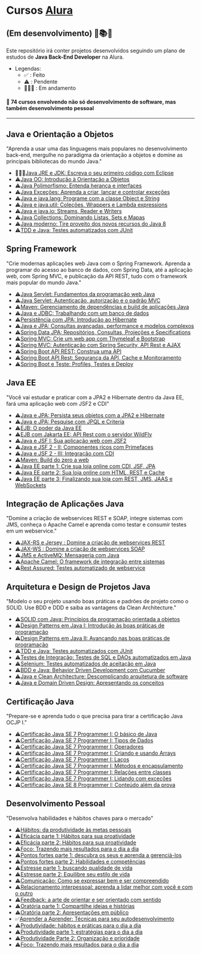 # Cursos [Alura](https://www.alura.com.br/)

## (Em desenvolvimento) 🔨📚📝

Este repositório irá conter projetos desenvolvidos seguindo um plano de estudos de **Java Back-End Developer** na Alura.

- Legendas:
  - ✅ : Feito
  - ⚠️ : Pendente
  - 👨🏻‍💻 : Em andamento

#### 📌 74 cursos envolvendo não só desenvolvimento de software, mas também desenvolvimento pessoal

---

## Java e Orientação a Objetos
"Aprenda a usar uma das linguagens mais populares no desenvolvimento back-end, mergulhe no paradigma da orientação a objetos e domine as principais bibliotecas do mundo Java."
- 👨🏻‍💻[Java JRE e JDK: Escreva o seu primeiro código com Eclipse](https://cursos.alura.com.br/course/java-primeiros-passos)
- ⚠️[Java OO: Introdução à Orientação a Objetos](https://cursos.alura.com.br/course/java-introducao-orientacao-objetos)
- ⚠️[Java Polimorfismo: Entenda herança e interfaces](https://cursos.alura.com.br/course/java-heranca-interfaces-polimorfismo)
- ⚠️[Java Exceções: Aprenda a criar, lançar e controlar exceções](https://cursos.alura.com.br/course/java-excecoes)
- ⚠️[Java e java.lang: Programe com a classe Object e String](https://cursos.alura.com.br/course/java-pacotes-e-java-lang)
- ⚠️[Java e java.util: Coleções, Wrappers e Lambda expressions](https://cursos.alura.com.br/course/java-util-lambdas)
- ⚠️[Java e java.io: Streams, Reader e Writers](https://cursos.alura.com.br/course/java-trabalhando-com-io)
- ⚠️[Java Collections: Dominando Listas, Sets e Mapas](https://cursos.alura.com.br/course/java-collections)
- ⚠️[Java moderno: Tire proveito dos novos recursos do Java 8](https://cursos.alura.com.br/course/java8-lambdas)
- ⚠️[TDD e Java: Testes automatizados com JUnit](https://cursos.alura.com.br/course/tdd-java-testes-automatizados-junit)

## Spring Framework
"Crie modernas aplicações web Java com o Spring Framework. Aprenda a programar do acesso ao banco de dados, com Spring Data, até a aplicação web, com Spring MVC, e publicação da API REST, tudo com o framework mais popular do mundo Java."
- ⚠️[Java Servlet: Fundamentos da programação web Java](https://cursos.alura.com.br/course/servlets-fundamentos-programacao-web-java)
- ⚠️[Java Servlet: Autenticação, autorização e o padrão MVC](https://cursos.alura.com.br/course/servlet-autenticacao-autorizacao-mvc)
- ⚠️[Maven: Gerenciamento de dependências e build de aplicações Java](https://cursos.alura.com.br/course/maven-gerenciamento-dependencias-build-aplicacoes-java)
- ⚠️[Java e JDBC: Trabalhando com um banco de dados](https://cursos.alura.com.br/course/jdbc-dao-persistencia)
- ⚠️[Persistência com JPA: Introdução ao Hibernate](https://cursos.alura.com.br/course/persistencia-jpa-introducao-hibernate)
- ⚠️[Java e JPA: Consultas avançadas, performance e modelos complexos](https://cursos.alura.com.br/course/java-jpa-consultas-avancadas-performance-modelos-complexos)
- ⚠️[Spring Data JPA: Repositórios, Consultas, Projeções e Specifications](https://cursos.alura.com.br/course/spring-data-jpa)
- ⚠️[Spring MVC: Crie um web app com Thymeleaf e Bootstrap](https://cursos.alura.com.br/course/spring-mvc-thymeleaf-bootstrap)
- ⚠️[Spring MVC: Autenticação com Spring Security, API Rest e AJAX](https://cursos.alura.com.br/course/spring-mvc-security-rest-vuejs-ajax)
- ⚠️[Spring Boot API REST: Construa uma API](https://cursos.alura.com.br/course/spring-boot-api-rest)
- ⚠️[Spring Boot API Rest: Segurança da API, Cache e Monitoramento](https://cursos.alura.com.br/course/spring-boot-seguranca-cache-monitoramento)
- ⚠️[Spring Boot e Teste: Profiles, Testes e Deploy](https://cursos.alura.com.br/course/spring-boot-profiles-testes-deploy)

## Java EE
"Você vai estudar e praticar com a JPA2 e Hibernate dentro da Java EE, fará uma aplicação web com JSF2 e CDI"
- ⚠️[Java e JPA: Persista seus objetos com a JPA2 e Hibernate](https://cursos.alura.com.br/course/jpa-hibernate-persistencia-objetos)
- ⚠️[Java e JPA: Pesquise com JPQL e Criteria](https://cursos.alura.com.br/course/java-jpa-jpql-criteria)
- ⚠️[EJB: O poder da Java EE](https://cursos.alura.com.br/course/ejb)
- ⚠️[EJB com Jakarta EE: API Rest com o servidor WildFly](https://cursos.alura.com.br/course/ejb-jakarta-ee-api-rest-wildfly)
- ⚠️[Java e JSF I: Sua aplicação web com JSF2](https://cursos.alura.com.br/course/jsf)
- ⚠️[Java e JSF 2 - II: Componentes ricos com Primefaces](https://cursos.alura.com.br/course/jsf-primefaces)
- ⚠️[Java e JSF 2 - III: Integração com CDI](https://cursos.alura.com.br/course/jsf-cdi)
- ⚠️[Maven: Build do zero a web](https://cursos.alura.com.br/course/maven-build-do-zero-a-web)
- ⚠️[Java EE parte 1: Crie sua loja online com CDI, JSF, JPA](https://cursos.alura.com.br/course/java-ee-webapp)
- ⚠️[Java EE parte 2: Sua loja online com HTML, REST e Cache](https://cursos.alura.com.br/course/java-ee-webapp-2)
- ⚠️[Java EE parte 3: Finalizando sua loja com REST, JMS, JAAS e WebSockets](https://cursos.alura.com.br/course/java-ee-webapp-3)

## Integração de Aplicações Java
"Domine a criação de webservices REST e SOAP, integre sistemas com JMS, conheça o Apache Camel e aprenda como testar e consumir testes em um webservice."
- ⚠️[JAX-RS e Jersey : Domine a criação de webservices REST](https://cursos.alura.com.br/course/webservices-rest-com-jaxrs-e-jersey)
- ⚠️[JAX-WS : Domine a criação de webservices SOAP](https://cursos.alura.com.br/course/web-services-soap)
- ⚠️[JMS e ActiveMQ: Mensageria com Java](https://cursos.alura.com.br/course/jms)
- ⚠️[Apache Camel: O framework de integração entre sistemas](https://cursos.alura.com.br/course/camel)
- ⚠️[Rest Assured: Testes automatizado de webservice](https://cursos.alura.com.br/course/rest-assured)

## Arquitetura e Design de Projetos Java
"Modelo o seu projeto usando boas práticas e padrões de projeto como o SOLID. Use BDD e DDD e saiba as vantagens da Clean Architecture."
- ⚠️[SOLID com Java: Princípios da programação orientada a objetos](https://cursos.alura.com.br/course/solid-orientacao-objetos-java)
- ⚠️[Design Patterns em Java I: Introdução às boas práticas de programação](https://cursos.alura.com.br/course/introducao-design-patterns-java)
- ⚠️[Design Patterns em Java II: Avançando nas boas práticas de programação](https://cursos.alura.com.br/course/avancando-design-patterns-java)
- ⚠️[TDD e Java: Testes automatizados com JUnit](https://cursos.alura.com.br/course/tdd-java-testes-automatizados-junit)
- ⚠️[Testes de Integração: Testes de SQL e DAOs automatizados em Java](https://cursos.alura.com.br/course/teste-integracao-sql-daos-automatizados-java)
- ⚠️[Selenium: Testes automatizados de aceitação em Java](https://cursos.alura.com.br/course/selenium-testes-automatizados-aceitacao-java)
- ⚠️[BDD e Java: Behavior Driven Development com Cucumber](https://cursos.alura.com.br/course/bdd-cucumber-java)
- ⚠️[Java e Clean Architecture: Descomplicando arquitetura de software](https://cursos.alura.com.br/course/java-clean-architecture)
- ⚠️[Java e Domain Driven Design: Apresentando os conceitos](https://cursos.alura.com.br/course/java-domain-driven-design-conceitos)

## Certificação Java
"Prepare-se e aprenda tudo o que precisa para tirar a certificação Java OCJP I."
- ⚠️[Certificação Java SE 7 Programmer I: O básico de Java](https://cursos.alura.com.br/course/certificacao-java-basico)
- ⚠️[Certificação Java SE 7 Programmer I: Tipos de Dados](https://cursos.alura.com.br/course/certificacao-java-tipos-de-dados)
- ⚠️[Certificação Java SE 7 Programmer I: Operadores](https://cursos.alura.com.br/course/certificacao-java-operadores-decisao)
- ⚠️[Certificação Java SE 7 Programmer I: Criando e usando Arrays](https://cursos.alura.com.br/course/certificacao-java-usando-arrays)
- ⚠️[Certificação Java SE 7 Programmer I: Laços](https://cursos.alura.com.br/course/certificacao-java-loops)
- ⚠️[Certificação Java SE 7 Programmer I: Métodos e encapsulamento](https://cursos.alura.com.br/course/certificacao-java-metodos-encapsulamento)
- ⚠️[Certificação Java SE 7 Programmer I: Relações entre classes](https://cursos.alura.com.br/course/certificacao-java-heranca)
- ⚠️[Certificação Java SE 7 Programmer I: Lidando com exceções](https://cursos.alura.com.br/course/certificacao-java-excecoes)
- ⚠️[Certificação Java SE 8 Programmer I: Conteúdo além da prova](https://cursos.alura.com.br/course/certificacao-java-lambdas-api-de-datas)

## Desenvolvimento Pessoal
"Desenvolva habilidades e hábitos chaves para o mercado"
- ⚠️[Hábitos: da produtividade às metas pessoais](https://cursos.alura.com.br/course/habitos)
- ⚠️[Eficácia parte 1: Hábitos para sua proatividade](https://cursos.alura.com.br/course/habitos-eficazes)
- ⚠️[Eficácia parte 2: Hábitos para sua proatividade](https://cursos.alura.com.br/course/habitos-eficazes-2)
- ⚠️[Foco: Trazendo mais resultados para o dia a dia](https://cursos.alura.com.br/course/foco-o-poder-do-habito-seu-dia-a-dia)
- ⚠️[Pontos fortes parte 1: descubra os seus e aprenda a gerenciá-los](https://cursos.alura.com.br/course/pontos-fortes)
- ⚠️[Pontos fortes parte 2: Habilidades e competências](https://cursos.alura.com.br/course/pontos-fortes-habilidades-competencias)
- ⚠️[Estresse parte 1: buscando qualidade de vida](https://cursos.alura.com.br/course/estresse-trabalho)
- ⚠️[Estresse parte 2: Equilibre seu estilo de vida](https://cursos.alura.com.br/course/estresse-trabalho-equilibrio-no-estilo-de-vida)
- ⚠️[Comunicação: Como se expressar bem e ser compreendido](https://cursos.alura.com.br/course/comunicacao)
- ⚠️[Relacionamento interpessoal: aprenda a lidar melhor com você e com o outro](https://cursos.alura.com.br/course/relacionamento-pessoal)
- ⚠️[Feedback: a arte de orientar e ser orientado com sentido](https://cursos.alura.com.br/course/feedback)
- ⚠️[Oratória parte 1: Compartilhe ideias e histórias](https://cursos.alura.com.br/course/oratoria-compartilhe-ideias)
- ⚠️[Oratória parte 2: Apresentações em público](https://cursos.alura.com.br/course/oratoria-apresentacoes-em-publico)
- ✅[Aprender a Aprender: Técnicas para seu autodesenvolvimento](https://cursos.alura.com.br/course/aprender-a-aprender-tecnicas-para-seu-autodesenvolvimento)
- ⚠️[Produtividade: hábitos e práticas para o dia a dia](https://cursos.alura.com.br/course/produtividade)
- ⚠️[Produtividade parte 1: estratégias para o dia a dia](https://cursos.alura.com.br/course/produtividade-administre-tempo)
- ⚠️[Produtividade Parte 2: Organização e prioridade](https://cursos.alura.com.br/course/produtividade-organizacao-e-prioridade)
- ⚠️[Foco: Trazendo mais resultados para o dia a dia](https://cursos.alura.com.br/course/foco-o-poder-do-habito-seu-dia-a-dia)
